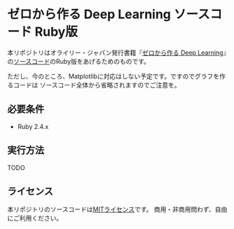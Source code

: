 # ゼロから作る Deep Learning ソースコード Ruby版

本リポジトリはオライリー・ジャパン発行書籍『[ゼロから作る Deep Learning](http://www.oreilly.co.jp/books/9784873117584/)』の[ソースコード](https://github.com/oreilly-japan/deep-learning-from-scratch)のRuby版をあげるためのものです。

ただし、今のところ、Matplotlibに対応はしない予定です。ですのでグラフを作るコードは
ソースコード全体から省略されますのでご注意を。

## 必要条件

* Ruby 2.4.x

## 実行方法

TODO

## ライセンス

本リポジトリのソースコードは[MITライセンス](http://www.opensource.org/licenses/MIT)です。
商用・非商用問わず、自由にご利用ください。
